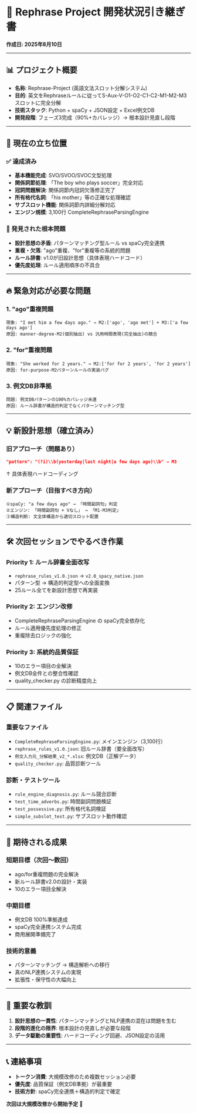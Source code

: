 # 🚀 Rephrase Project 開発状況引き継ぎ書
**作成日: 2025年8月10日**

---

## 📊 **プロジェクト概要**
- **名称**: Rephrase-Project (英語文法スロット分解システム)
- **目的**: 英文をRephraseルールに従ってS-Aux-V-O1-O2-C1-C2-M1-M2-M3スロットに完全分解
- **技術スタック**: Python + spaCy + JSON設定 + Excel例文DB
- **開発段階**: フェーズ3完成（90%+カバレッジ）→ 根本設計見直し段階

---

## 🎯 **現在の立ち位置**

### **✅ 達成済み**
- **基本機能完成**: SVO/SVOO/SVOC文型処理
- **関係詞節処理**: 「The boy who plays soccer」完全対応
- **冠詞問題解決**: 関係詞節内冠詞欠落修正完了
- **所有格代名詞**: 「his mother」等の正確な処理確認
- **サブスロット機能**: 関係詞節内詳細分解対応
- **エンジン規模**: 3,100行 CompleteRephraseParsingEngine

### **🚨 発見された根本問題**
- **設計思想の矛盾**: パターンマッチング型ルール vs spaCy完全連携
- **重複・欠落**: "ago"重複、"for"重複等の系統的問題
- **ルール辞書**: v1.0が旧設計思想（具体表現ハードコード）
- **優先度処理**: ルール適用順序の不具合

---

## 🔥 **緊急対応が必要な問題**

### **1. "ago"重複問題**
```
現象: "I met him a few days ago." → M2:['ago', 'ago met'] + M3:['a few days ago']
原因: manner-degree-M2(個別抽出) vs 汎用時間表現(完全抽出)の競合
```

### **2. "for"重複問題** 
```
現象: "She worked for 2 years." → M2:['for for 2 years', 'for 2 years']
原因: for-purpose-M2パターンルールの実装バグ
```

### **3. 例文DB非準拠**
```
問題: 例文DBパターンの100%カバレッジ未達
原因: ルール辞書が構造的判定でなくパターンマッチング型
```

---

## 💡 **新設計思想（確立済み）**

### **旧アプローチ（問題あり）**
```json
"pattern": "(?i)\\b(yesterday|last night|a few days ago)\\b" → M3
```
↑ 具体表現ハードコーディング

### **新アプローチ（目指すべき方向）**
```
①spaCy: "a few days ago" → 「時間副詞句」判定
②エンジン: 「時間副詞句 + Vなし」 → 「M1-M3判定」
③構造判断: 文全体構造から適切スロット配置
```

---

## 🛠️ **次回セッションでやるべき作業**

### **Priority 1: ルール辞書全面改写**
- `rephrase_rules_v1.0.json` → `v2.0_spacy_native.json`
- パターン型 → 構造的判定型への全面変換
- 25ルール全てを新設計思想で再実装

### **Priority 2: エンジン改修**
- CompleteRephraseParsingEngine の spaCy完全依存化
- ルール適用優先度処理の修正
- 重複除去ロジックの強化

### **Priority 3: 系統的品質保証**
- 10のエラー項目の全解決
- 例文DB全件との整合性確認
- quality_checker.py の診断精度向上

---

## 📋 **関連ファイル**

### **重要なファイル**
- `CompleteRephraseParsingEngine.py`: メインエンジン（3,100行）
- `rephrase_rules_v1.0.json`: 旧ルール辞書（要全面改写）
- `例文入力元_分解結果_v2_*.xlsx`: 例文DB（正解データ）
- `quality_checker.py`: 品質診断ツール

### **診断・テストツール**
- `rule_engine_diagnosis.py`: ルール競合診断
- `test_time_adverbs.py`: 時間副詞問題検証
- `test_possessive.py`: 所有格代名詞検証
- `simple_subslot_test.py`: サブスロット動作確認

---

## 🎯 **期待される成果**

### **短期目標（次回〜数回）**
- ago/for重複問題の完全解決
- 新ルール辞書v2.0の設計・実装
- 10のエラー項目全解決

### **中期目標**
- 例文DB 100%準拠達成
- spaCy完全連携システム完成
- 商用展開準備完了

### **技術的意義**
- パターンマッチング → 構造解析への移行
- 真のNLP連携システムの実現
- 拡張性・保守性の大幅向上

---

## 🚨 **重要な教訓**

1. **設計思想の一貫性**: パターンマッチングとNLP連携の混在は問題を生む
2. **段階的進化の限界**: 根本設計の見直しが必要な段階
3. **データ駆動の重要性**: ハードコーディング回避、JSON設定の活用

---

## 📞 **連絡事項**

- **トークン消費**: 大規模改修のため複数セッション必要
- **優先度**: 品質保証（例文DB準拠）が最重要
- **技術方針**: spaCy完全連携＋構造的判定で確定

**次回は大規模改修から開始予定** 🚀
